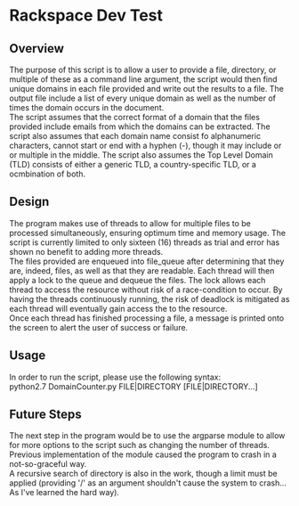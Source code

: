 # Rackspace Dev Test
## Overview
The purpose of this script is to allow a user to provide a file, directory, or multiple of these as a command line argument, the script would then find unique domains in each file provided and write out the results to a file. The output file include a list of every unique domain as well as the number of times the domain occurs in the document.  
The script assumes that the correct format of a domain that the files provided include emails from which the domains can be extracted. The script also assumes that each domain name consist fo alphanumeric characters, cannot start or end with a hyphen (-), though it may include or or multiple in the middle. The script also assumes the Top Level Domain (TLD) consists of either a generic TLD, a country-specific TLD, or a ocmbination of both.
## Design
The program makes use of threads to allow for multiple files to be processed simultaneously, ensuring optimum time and memory usage. The script is currently limited to only sixteen (16) threads as trial and error has shown no benefit to adding more threads.  
The files provided are enqueued into file_queue after determining that they are, indeed, files, as well as that they are readable. Each thread will then apply a lock to the queue and dequeue the files. The lock allows each thread to access the resource without risk of a race-condition to occur. By having the threads continuously running, the risk of deadlock is mitigated as each thread will eventually gain access the to the resource.   
Once each thread has finished processing a file, a message is printed onto the screen to alert the user of success or failure.   
## Usage
In order to run the script, please use the following syntax:  
    python2.7 DomainCounter.py FILE|DIRECTORY [FILE|DIRECTORY...]
## Future Steps
The next step in the program would be to use the argparse module to allow for more options to the script such as changing the number of threads. Previous implementation of the module caused the program to crash in a not-so-graceful way.  
A recursive search of directory is also in the work, though a limit must be applied (providing '/' as an argument shouldn't cause the system to crash... As I've learned the hard way).
